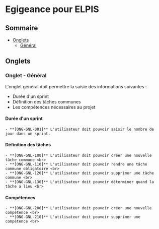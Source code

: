 # Egigeance pour ELPIS

## Sommaire
- [Onglets](#Onglets)
  - [Général](#Onglet-General)

## Onglets <a id="Onglets"></a>

  ### Onglet - Général <a id="Onglet-General"></a>

  L'onglet général doit permettre la saisie des informations suivantes :
   - Durée d'un sprint
   - Définition des tâches communes
   - Les compétences nécessaires au projet

  #### Durée d'un sprint

    - **[ONG-GNL-001]** L'utilisateur doit pouvoir saisir le nombre de jour dans un sprint.

  #### Définition des tâches

    - **[ONG-GNL-100]** L'utilisateur doit pouvoir créer une nouvelle tâche commune <br>
    - **[ONG-GNL-110]** L'utilisateur doit pouvoir rendre une tâche commune obligatoire <br>
    - **[ONG-GNL-120]** L'utilisateur doit pouvoir supprimer une tâche commune <br>
    - **[ONG-GNL-130]** L'utilisateur doit pouvoir déterminer quand la tâche a lieu <br>

  #### Compétences

    - **[ONG-GNL-200]** L'utilisateur doit pouvoir créer une nouvelle compétence <br>
    - **[ONG-GNL-210]** L'utilisateur doit pouvoir supprimer une compétence <br>
